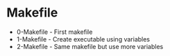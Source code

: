 # Makefile
- 0-Makefile - First makefile
- 1-Makefile - Create executable using variables
- 2-Makefile - Same makefile but use more variables
